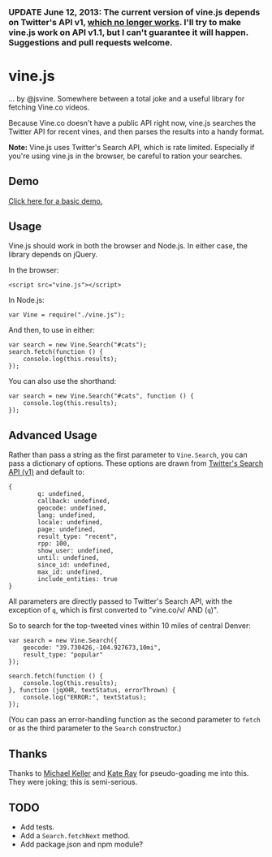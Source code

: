 ### UPDATE June 12, 2013: The current version of vine.js depends on Twitter's API v1, [which no longer works](http://thenextweb.com/twitter/2013/06/12/twitter-retires-api-v1-finally-killing-off-tweetdeck-for-ios-android-air-and-other-apps/). I'll try to make vine.js work on API v1.1, but I can't guarantee it will happen. Suggestions and pull requests welcome.

# vine.js

... by @jsvine. Somewhere between a total joke and a useful library for fetching Vine.co videos.

Because Vine.co doesn't have a public API right now, vine.js searches the Twitter API for recent vines, and then parses the results into a handy format.

__Note:__ Vine.js uses Twitter's Search API, which is rate limited. Especially if you're using vine.js in the browser, be careful to ration your searches.

## Demo

[Click here for a basic demo.](http://www.jsvine.com/vinejs/demo/)

## Usage

Vine.js should work in both the browser and Node.js. In either case, the library depends on jQuery.

In the browser:

```
<script src="vine.js"></script>
```

In Node.js:

```
var Vine = require("./vine.js");
```

And then, to use in either:

```
var search = new Vine.Search("#cats");
search.fetch(function () {
	console.log(this.results);
});
``` 

You can also use the shorthand:

```
var search = new Vine.Search("#cats", function () {
	console.log(this.results);
});
```

## Advanced Usage

Rather than pass a string as the first parameter to `Vine.Search`, you can pass a dictionary of options. These options are drawn from [Twitter's Search API (v1)](https://dev.twitter.com/docs/api/1/get/search) and default to:

```
{
		q: undefined,
		callback: undefined,
		geocode: undefined,
		lang: undefined,
		locale: undefined,
		page: undefined,
		result_type: "recent",
		rpp: 100,
		show_user: undefined,
		until: undefined,
		since_id: undefined,
		max_id: undefined,
		include_entities: true
}
```

All parameters are directly passed to Twitter's Search API, with the exception of `q`, which is first converted to "vine.co/v/ AND (`q`)".

So to search for the top-tweeted vines within 10 miles of central Denver:

```
var search = new Vine.Search({
	geocode: "39.730426,-104.927673,10mi",
	result_type: "popular"
});

search.fetch(function () {
	console.log(this.results);
}, function (jqXHR, textStatus, errorThrown) {
	console.log("ERROR:", textStatus);
});
``` 

(You can pass an error-handling function as the second parameter to `fetch` or as the third parameter to the `Search` constructor.)


## Thanks

Thanks to [Michael Keller](http://twitter.com/@mhkeller) and [Kate Ray](http://twitter.com/kraykray) for pseudo-goading me into this. They were joking; this is semi-serious.

## TODO

- Add tests.
- Add a `Search.fetchNext` method.
- Add package.json and npm module?
